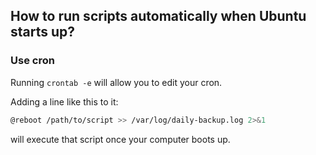 ## How to run scripts automatically when Ubuntu starts up?

### Use cron

Running `crontab -e` will allow you to edit your cron.

Adding a line like this to it:

```bash
@reboot /path/to/script >> /var/log/daily-backup.log 2>&1
```

will execute that script once your computer boots up.

